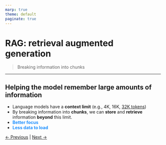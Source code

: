 ```yaml
---
marp: true
theme: default
paginate: true
---
```

<style>
.dodgerblue {
  color: dodgerblue;
}
</style>

# RAG: retrieval augmented generation
> Breaking information into chunks

---
## Helping the model remember large amounts of information
- Language models have a **context limit** (e.g., 4K, 16K, [32K tokens](https://qwenlm.github.io/blog/qwen2.5-llm/#model-card))
- By breaking information into **chunks**, we can **store** and **retrieve**
  information **beyond** this limit.
- <span class="dodgerblue">**Better focus**</span>
- <span class="dodgerblue">**Less data to load**</span>


<!-- 
Expliquer
- **Better focus**
- **Less data to load**
-->

[← Previous](../003.1-distance.md) | [Next →](001-what-means-embedding.md)

